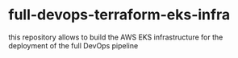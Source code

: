 # full-devops-terraform-eks-infra
this repository allows to build the AWS EKS infrastructure for the deployment of the full DevOps pipeline
